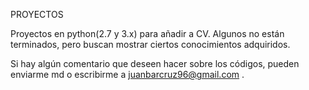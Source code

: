 PROYECTOS

Proyectos en python(2.7 y 3.x) para añadir a CV. Algunos no están terminados, pero buscan mostrar ciertos conocimientos adquiridos.

Si hay algún comentario que deseen hacer sobre los códigos, pueden enviarme md o escribirme a juanbarcruz96@gmail.com . 
